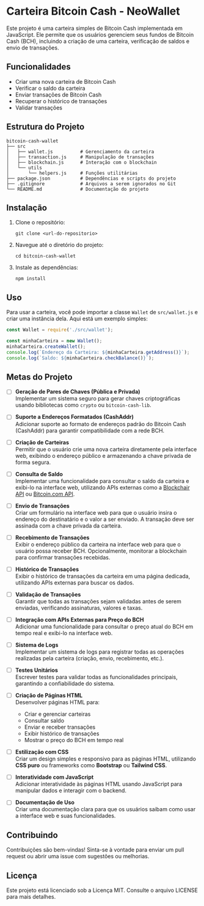 # Carteira Bitcoin Cash - NeoWallet

Este projeto é uma carteira simples de Bitcoin Cash implementada em JavaScript. Ele permite que os usuários gerenciem seus fundos de Bitcoin Cash (BCH), incluindo a criação de uma carteira, verificação de saldos e envio de transações.

## Funcionalidades

- Criar uma nova carteira de Bitcoin Cash
- Verificar o saldo da carteira
- Enviar transações de Bitcoin Cash
- Recuperar o histórico de transações
- Validar transações

## Estrutura do Projeto

```
bitcoin-cash-wallet
├── src
│   ├── wallet.js          # Gerenciamento da carteira
│   ├── transaction.js     # Manipulação de transações
│   ├── blockchain.js      # Interação com o blockchain
│   └── utils
│       └── helpers.js     # Funções utilitárias
├── package.json           # Dependências e scripts do projeto
├── .gitignore             # Arquivos a serem ignorados no Git
└── README.md              # Documentação do projeto
```

## Instalação

1. Clone o repositório:
   ```
   git clone <url-do-repositorio>
   ```
2. Navegue até o diretório do projeto:
   ```
   cd bitcoin-cash-wallet
   ```
3. Instale as dependências:
   ```
   npm install
   ```

## Uso

Para usar a carteira, você pode importar a classe `Wallet` de `src/wallet.js` e criar uma instância dela. Aqui está um exemplo simples:

```javascript
const Wallet = require('./src/wallet');

const minhaCarteira = new Wallet();
minhaCarteira.createWallet();
console.log(`Endereço da Carteira: ${minhaCarteira.getAddress()}`);
console.log(`Saldo: ${minhaCarteira.checkBalance()}`);
```

## Metas do Projeto

- [ ] **Geração de Pares de Chaves (Pública e Privada)**  
  Implementar um sistema seguro para gerar chaves criptográficas usando bibliotecas como `crypto` ou `bitcoin-cash-lib`.

- [ ] **Suporte a Endereços Formatados (CashAddr)**  
  Adicionar suporte ao formato de endereços padrão do Bitcoin Cash (CashAddr) para garantir compatibilidade com a rede BCH.

- [ ] **Criação de Carteiras**  
  Permitir que o usuário crie uma nova carteira diretamente pela interface web, exibindo o endereço público e armazenando a chave privada de forma segura.

- [ ] **Consulta de Saldo**  
  Implementar uma funcionalidade para consultar o saldo da carteira e exibi-lo na interface web, utilizando APIs externas como a [Blockchair API](https://blockchair.com/api/docs) ou [Bitcoin.com API](https://developers.bitcoin.com/).

- [ ] **Envio de Transações**  
  Criar um formulário na interface web para que o usuário insira o endereço do destinatário e o valor a ser enviado. A transação deve ser assinada com a chave privada da carteira.

- [ ] **Recebimento de Transações**  
  Exibir o endereço público da carteira na interface web para que o usuário possa receber BCH. Opcionalmente, monitorar a blockchain para confirmar transações recebidas.

- [ ] **Histórico de Transações**  
  Exibir o histórico de transações da carteira em uma página dedicada, utilizando APIs externas para buscar os dados.

- [ ] **Validação de Transações**  
  Garantir que todas as transações sejam validadas antes de serem enviadas, verificando assinaturas, valores e taxas.

- [ ] **Integração com APIs Externas para Preço do BCH**  
  Adicionar uma funcionalidade para consultar o preço atual do BCH em tempo real e exibi-lo na interface web.

- [ ] **Sistema de Logs**  
  Implementar um sistema de logs para registrar todas as operações realizadas pela carteira (criação, envio, recebimento, etc.).

- [ ] **Testes Unitários**  
  Escrever testes para validar todas as funcionalidades principais, garantindo a confiabilidade do sistema.

- [ ] **Criação de Páginas HTML**  
  Desenvolver páginas HTML para:
  - Criar e gerenciar carteiras
  - Consultar saldo
  - Enviar e receber transações
  - Exibir histórico de transações
  - Mostrar o preço do BCH em tempo real

- [ ] **Estilização com CSS**  
  Criar um design simples e responsivo para as páginas HTML, utilizando **CSS puro** ou frameworks como **Bootstrap** ou **Tailwind CSS**.

- [ ] **Interatividade com JavaScript**  
  Adicionar interatividade às páginas HTML usando JavaScript para manipular dados e interagir com o backend.

- [ ] **Documentação de Uso**  
  Criar uma documentação clara para que os usuários saibam como usar a interface web e suas funcionalidades.

## Contribuindo

Contribuições são bem-vindas! Sinta-se à vontade para enviar um pull request ou abrir uma issue com sugestões ou melhorias.

## Licença

Este projeto está licenciado sob a Licença MIT. Consulte o arquivo LICENSE para mais detalhes.